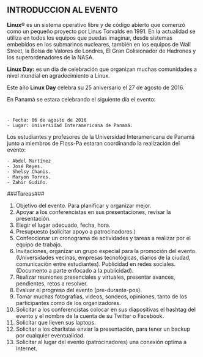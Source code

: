 ## INTRODUCCION AL EVENTO ##

**Linux®** es un sistema operativo libre y de código abierto que comenzó como un pequeño proyecto por Linus Torvalds en 1991. En la actualidad se utiliza en todos los equipos que puedas imaginar, desde sistemas embebidos en los submarinos nucleares, también en los equipos de Wall Street, la Bolsa de  Valores de Londres, El Gran Colisionador de Hadrones y los superordenadores de la NASA.


**Linux Day:** es un dia de celebración que organizan muchas comunidades a nivel mundial en agradecimiento a Linux. 

Este año **Linux Day** celebra su 25 aniversario el 27 de agosto de 2016.

En Panamá se estara celebrando el siguiente día el evento:

#
	- Fecha: 06 de agosto de 2016
	- Lugar: Universidad Interamericana de Panamá.

Los estudiantes y profesores de la Universidad Interamericana de Panamá junto a  miembros de Floss-Pa estaran coordinando la realización del evento:

	- Abdel Martínez
	- José Reyes.
	- Shelsy Chanis.
	- Maryon Torres.
	- Zahir Gudiño.

###Tareas###

1. Objetivo del evento. Para planificar y organizar mejor.
2. Apoyar a los conferencistas en sus presentaciones, revisar la presentación.
3. Elegir el lugar adecuado, fecha, hora.
4. Presupuesto (solicitar apoyo a patrocinadores.)
5. Confeccionar un cronograma de actividades y tareas a realizar por el equipo de trabajo.
6. Invitaciones, organizar un grupo especial para la promoción del evento. (Universidades vecinas, empresas tecnológicas, diarios de la ciudad, comunicación entre estudiantes). Publicidad en redes sociales. (Documento a parte enfocado a la publicidad).
7. Realizar reuniones presenciales y virtuales, presentar avances, pendientes, retos a resolver.
8. Evaluar el progreso del evento (pre-durante-pos).
9. Tomar muchas fotografías, videos, sondeos, opiniones, tanto de los participantes como de los organizadores.
10. Solicitar a los conferencistas colocar en sus diapositivas el hashtag del evento y el nombre de la cuenta de su Twitter o Facebook.
11. Solicitar que lleven sus laptops.
12. Solicitar a los charlistas enviar la presentación, para tener un backup por cualquier eventualidad.
13. Solicitar al lugar del evento (patrocinadores) una conexión optima a Internet.

